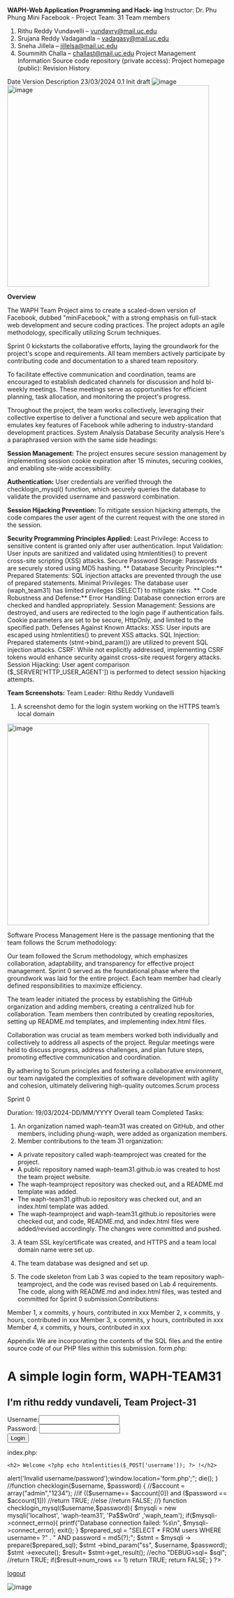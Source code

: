 **WAPH-Web Application Programming and Hack- ing**
Instructor: Dr. Phu Phung
Mini Facebook - Project Team: 31
Team members
1.	Rithu Reddy Vundavelli – vundavry@mail.uc.edu
2.	Srujana Reddy Vadagandla – vadagasy@mail.uc.edu
3.	Sneha Jillela – jillelsa@mail.uc.edu
4.	Soummith Challa – challast@mail.uc.edu
Project Management Information
Source code repository (private access): 
Project homepage (public): 
Revision History

Date	Version	Description 23/03/2024		0.1		Init draft
![image](https://github.com/vundavry/waph-team31/assets/156153374/04f16494-c958-4391-b074-3d3d130b25ff)
<img width="462" alt="image" src="https://github.com/vundavry/waph-team31/assets/156153374/30cc84ba-2492-4415-9272-4f37ee3d3f7d">



 
**Overview**

The WAPH Team Project aims to create a scaled-down version of Facebook, dubbed "miniFacebook," with a strong emphasis on full-stack web development and secure coding practices. The project adopts an agile methodology, specifically utilizing Scrum techniques. 

Sprint 0 kickstarts the collaborative efforts, laying the groundwork for the project's scope and requirements. All team members actively participate by contributing code and documentation to a shared team repository.

To facilitate effective communication and coordination, teams are encouraged to establish dedicated channels for discussion and hold bi-weekly meetings. These meetings serve as opportunities for efficient planning, task allocation, and monitoring the project's progress.

Throughout the project, the team works collectively, leveraging their collective expertise to deliver a functional and secure web application that emulates key features of Facebook while adhering to industry-standard development practices. 
System Analysis
Database
Security analysis
Here's a paraphrased version with the same side headings:

**Session Management:**
The project ensures secure session management by implementing session cookie expiration after 15 minutes, securing cookies, and enabling site-wide accessibility.

**Authentication:**
User credentials are verified through the checklogin_mysql() function, which securely queries the database to validate the provided username and password combination.

**Session Hijacking Prevention:**
To mitigate session hijacking attempts, the code compares the user agent of the current request with the one stored in the session.

**Security Programming Principles Applied:**
Least Privilege: Access to sensitive content is granted only after user authentication.
Input Validation: User inputs are sanitized and validated using htmlentities() to prevent cross-site scripting (XSS) attacks.
Secure Password Storage: Passwords are securely stored using MD5 hashing.
**
Database Security Principles:**
Prepared Statements: SQL injection attacks are prevented through the use of prepared statements.
Minimal Privileges: The database user (waph_team31) has limited privileges (SELECT) to mitigate risks.
**
Code Robustness and Defense:**
Error Handling: Database connection errors are checked and handled appropriately.
Session Management: Sessions are destroyed, and users are redirected to the login page if authentication fails. Cookie parameters are set to be secure, HttpOnly, and limited to the specified path.
Defenses Against Known Attacks:
XSS: User inputs are escaped using htmlentities() to prevent XSS attacks.
SQL Injection: Prepared statements (stmt->bind_param()) are utilized to prevent SQL injection attacks.
CSRF: While not explicitly addressed, implementing CSRF tokens would enhance security against cross-site request forgery attacks.
Session Hijacking: User agent comparison ($_SERVER['HTTP_USER_AGENT']) is performed to detect session hijacking attempts.

**Team Screenshots:**
Team Leader: Rithu Reddy Vundavelli
1. A screenshot demo for the login system working on the HTTPS team’s local domain

<img width="462" alt="image" src="https://github.com/vundavry/waph-team31/assets/156153374/440c9c93-cc03-46ad-bc5a-68fc3fc2a9c2">


















 
 

 



 
Software Process Management
Here is the passage mentioning that the team follows the Scrum methodology:

Our team followed the Scrum methodology, which emphasizes collaboration, adaptability, and transparency for effective project management. Sprint 0 served as the foundational phase where the groundwork was laid for the entire project. Each team member had clearly defined responsibilities to maximize efficiency.  

The team leader initiated the process by establishing the GitHub organization and adding members, creating a centralized hub for collaboration. Team members then contributed by creating repositories, setting up README.md templates, and implementing index.html files.

Collaboration was crucial as team members worked both individually and collectively to address all aspects of the project. Regular meetings were held to discuss progress, address challenges, and plan future steps, promoting effective communication and coordination.  

By adhering to Scrum principles and fostering a collaborative environment, our team navigated the complexities of software development with agility and cohesion, ultimately delivering high-quality outcomes.Scrum process

Sprint 0

Duration: 19/03/2024-DD/MM/YYYY
Overall team Completed Tasks:
1. An organization named waph-team31 was created on GitHub, and other members, including phung-waph, 
were added as organization members.
2. Member contributions to the team 31 organization:
- A private repository called waph-teamproject was created for the project.
- A public repository named waph-team31.github.io was created to host the team project website.
- The waph-teamproject repository was checked out, and a README.md template was added.
- The waph-team31.github.io repository was checked out, and an index.html template was added.
- The waph-teamproject and waph-team31.github.io repositories were checked out, and code, README.md, and
 index.html files were added/revised accordingly. The changes were committed and pushed.

3. A team SSL key/certificate was created, and HTTPS and a team local domain name were set up.

4. The team database was designed and set up.
5. The code skeleton from Lab 3 was copied to the team repository waph-teamproject, and the code was
 revised based on Lab 4 requirements. The code, along with README.md and index.html files, was tested and 
committed for Sprint 0 submission.Contributions:

Member 1, x commits, y hours, contributed in xxx
Member 2, x commits, y hours, contributed in xxx
Member 3, x commits, y hours, contributed in xxx
Member 4, x commits, y hours, contributed in xxx
 

Appendix
We are incorporating the contents of the SQL files and the entire source code of our PHP files within this submission.
form.php:

<!DOCTYPE html>
<html lang='en'>
<head>
<meta charset="utf-8">
<title>WAPH-TEAM31 Login page</title>
<script type="text/javascript">
	function displayTime() {
		document.getElementById('digit-clock').innerHTML = "Current time:" + new Date();
	}
		setInterval(displayTime,500);
	</script>
</head>
<body>
	<h1>A simple login form, WAPH-TEAM31</h1>
	<h2>I'm rithu reddy vundaveli, Team Project-31</h2>
	<div id="digit-clock"></div>
<?php
	//some code here
	echo "Visited time: " . date("Y-m-d h:i:sa")
?>
    <form action="index.php" method="POST" class="form login">
    	Username:<input type="text" class="text_field" name="username" /> <br>
    	Password: <input type="password" class="text_field" name="password" /> <br>
    	<button class="button" type="submit">Login</button>
    </form>
   </body>
   </html>



index.php:

<?php
	session_start();
	if (checklogin_mysql($_POST["username"],$_POST["password"])) {
?>
	<h2> Welcome <?php echo htmlentities($_POST['username']); ?> !</h2>
<?php
	}else{
		echo "<script>alert('Invalid username/password');window.location='form.php';</script>";
		die();
	}
	//function checklogin($username, $password) {
		//$account = array("admin","1234");
		//if (($username== $account[0]) and ($password == $account[1]))
		//return TRUE;
		//else
			//return FALSE;
	//}
	function checklogin_mysql($username,$password){

	$mysqli = new mysqli('localhost',
		'waph-team31', 
		'Pa$$w0rd'
		,'waph_team');
	if($mysqli->connect_errno){
		printf("Database connection failed: %s\n", $mysqli->connect_error);
		exit();
	}
	
	
	$prepared_sql = "SELECT * FROM users WHERE username= ?" . " AND password = md5(?);";
		  $stmt = $mysqli -> prepare($prepared_sql);
		  $stmt ->bind_param("ss", $username, $password);
		  $stmt ->execute();
		  $result= $stmt->get_result();
	//echo "DEBUG>sql= $sql"; //return TRUE;
	if($result->num_rows == 1)
		return TRUE;
	return FALSE;

	
	}
?>
<a href="logout.php">logout</a>

![image](https://github.com/vundavry/waph-team31/assets/156153374/989c0a97-d398-47d1-8267-31da64356dfa)
